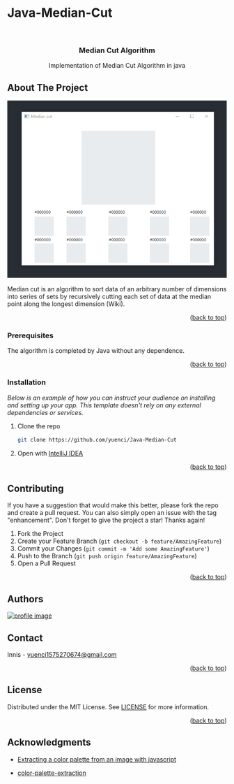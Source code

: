 # Java-Median-Cut
<a name="readme-top"></a>


<!-- PROJECT LOGO -->
<br />
<div align="center">

<h3 align="center">Median Cut Algorithm</h3>

  <p align="center">
    Implementation of Median Cut Algorithm in java
    <br />
  </p>
</div>




<!-- ABOUT THE PROJECT -->
## About The Project

<p align="center">
  <img src="src/main/resources/com/example/median_cut/medianCutDemo.gif" alt="product-screenshot">
    <br />


Median cut is an algorithm to sort data of an arbitrary number of dimensions into series of sets by recursively cutting each set of data at the median point along the longest dimension (Wiki).

<p align="right">(<a href="#readme-top">back to top</a>)</p>

### Prerequisites

The algorithm is completed by Java without any dependence.

<p align="right">(<a href="#readme-top">back to top</a>)</p>


### Installation

_Below is an example of how you can instruct your audience on installing and setting up your app. This template doesn't rely on any external dependencies or services._

1. Clone the repo
   ```sh
   git clone https://github.com/yuenci/Java-Median-Cut
   ```
3. Open with [IntelliJ IDEA ](https://www.jetbrains.com/idea/)

<p align="right">(<a href="#readme-top">back to top</a>)</p>







<!-- CONTRIBUTING -->
## Contributing


If you have a suggestion that would make this better, please fork the repo and create a pull request. You can also simply open an issue with the tag "enhancement".
Don't forget to give the project a star! Thanks again!

1. Fork the Project
2. Create your Feature Branch (`git checkout -b feature/AmazingFeature`)
3. Commit your Changes (`git commit -m 'Add some AmazingFeature'`)
4. Push to the Branch (`git push origin feature/AmazingFeature`)
5. Open a Pull Request

<p align="right">(<a href="#readme-top">back to top</a>)</p>

## Authors
<a href="https://github.com/yuenci" target="_blank" >
  <img src="https://github.com/yuenci/Laptop-Repair-Services-Management-System/blob/master/image/avatar-innis.png" alt="profile image" width="60px">
</a>


<!-- CONTACT -->
## Contact

Innis - yuenci1575270674@gmail.com

<p align="right">(<a href="#readme-top">back to top</a>)</p>


<!-- LICENSE -->
## License

Distributed under the MIT License. See [LICENSE](./LICENSE) for more information.

<p align="right">(<a href="#readme-top">back to top</a>)</p>







<!-- ACKNOWLEDGMENTS -->
## Acknowledgments

* [Extracting a color palette from an image with javascript](https://dev.to/producthackers/creating-a-color-palette-with-javascript-44ip)

* [color-palette-extraction](https://github.com/zygisS22/color-palette-extraction)

